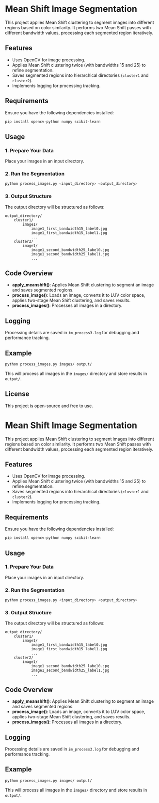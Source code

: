 # Mean Shift Image Segmentation

This project applies Mean Shift clustering to segment images into different regions based on color similarity. It performs two Mean Shift passes with different bandwidth values, processing each segmented region iteratively.

## Features

- Uses OpenCV for image processing.
- Applies Mean Shift clustering twice (with bandwidths 15 and 25) to refine segmentation.
- Saves segmented regions into hierarchical directories (`cluster1` and `cluster2`).
- Implements logging for processing tracking.

## Requirements

Ensure you have the following dependencies installed:

```sh
pip install opencv-python numpy scikit-learn
```

## Usage

### 1. Prepare Your Data

Place your images in an input directory.

### 2. Run the Segmentation

```sh
python process_images.py <input_directory> <output_directory>
```

### 3. Output Structure

The output directory will be structured as follows:

```
output_directory/
    cluster1/
        image1/
            image1_first_bandwidth15_label0.jpg
            image1_first_bandwidth15_label1.jpg
            ...
    cluster2/
        image1/
            image1_second_bandwidth25_label0.jpg
            image1_second_bandwidth25_label1.jpg
            ...
```

## Code Overview

- **apply\_meanshift()**: Applies Mean Shift clustering to segment an image and saves segmented regions.
- **process\_image()**: Loads an image, converts it to LUV color space, applies two-stage Mean Shift clustering, and saves results.
- **process\_images()**: Processes all images in a directory.

## Logging

Processing details are saved in `im_process3.log` for debugging and performance tracking.

## Example

```sh
python process_images.py images/ output/
```

This will process all images in the `images/` directory and store results in `output/`.

## License

This project is open-source and free to use.

# Mean Shift Image Segmentation

This project applies Mean Shift clustering to segment images into different regions based on color similarity. It performs two Mean Shift passes with different bandwidth values, processing each segmented region iteratively.

## Features

- Uses OpenCV for image processing.
- Applies Mean Shift clustering twice (with bandwidths 15 and 25) to refine segmentation.
- Saves segmented regions into hierarchical directories (`cluster1` and `cluster2`).
- Implements logging for processing tracking.

## Requirements

Ensure you have the following dependencies installed:

```sh
pip install opencv-python numpy scikit-learn
```

## Usage

### 1. Prepare Your Data

Place your images in an input directory.

### 2. Run the Segmentation

```sh
python process_images.py <input_directory> <output_directory>
```

### 3. Output Structure

The output directory will be structured as follows:

```
output_directory/
    cluster1/
        image1/
            image1_first_bandwidth15_label0.jpg
            image1_first_bandwidth15_label1.jpg
            ...
    cluster2/
        image1/
            image1_second_bandwidth25_label0.jpg
            image1_second_bandwidth25_label1.jpg
            ...
```

## Code Overview

- **apply\_meanshift()**: Applies Mean Shift clustering to segment an image and saves segmented regions.
- **process\_image()**: Loads an image, converts it to LUV color space, applies two-stage Mean Shift clustering, and saves results.
- **process\_images()**: Processes all images in a directory.

## Logging

Processing details are saved in `im_process3.log` for debugging and performance tracking.

## Example

```sh
python process_images.py images/ output/
```

This will process all images in the `images/` directory and store results in `output/`.

##
